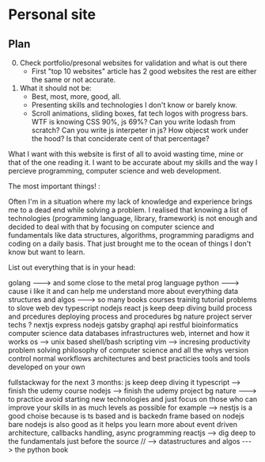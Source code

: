 # Personal site

## Plan

0. Check portfolio/presonal websites for validation and what is out there
    * First "top 10 websites" article has 2 good websites the rest are either the same or not accurate.
1. What it should not be:
    * Best, most, more, good, all. 
    * Presenting skills and technologies I don't know or barely know.
    * Scroll animations, sliding boxes, fat tech logos with progress bars. WTF is knowing CSS 90%, js 69%? Can you write lodash from scratch? Can you write js interpeter in js? How objecst work under the hood? Is that conciderate cent of that percentage?


What I want with this website is first of all to avoid wasting time, mine or that of the one reading it. 
I want to be accurate about my skills and the way I percieve programming, computer science and web development.

The most important things! :

Often I'm in a situation where my lack of knowledge and experience brings me to a dead end while solving a problem. 
I realised that knowing a list of technologies (programming language, library, framework) is not enough and decided to deal with that by focusing on computer science and fundamentals like data structures, algorithms, programming paradigms and coding on a daily basis. That just brought me to the ocean of things I don't know but want to learn.

List out everything that is in your head:

golang ---> and some close to the metal prog language
python ---> cause i like it and can help me understand more about everything
data structures and algos ---> so many books courses trainitg tutorial problems to slove
web dev
typescript
nodejs
react
js keep deep diving
build process and prcedures
deploying process and procedures
bg nature project
server techs ? nextjs express nodejs gatsby graphql api restful
bioinformatics
computer science
data
databases
infrastructures
web, internet and how it works
os --> unix based shell/bash scripting
vim --> incresing productivity
problem solving
philosophy of computer science and all the whys 
version control
normal workflows
architectures and best practicies
tools and tools developed on your own

fullstackway for the next 3 months:
js keep deep diving it
typescript --> finish the udemy course
nodejs --> finish the udemy project
bg nature ---> to practice 
avoid starting new technologies and just focus on those who can improve your skills in as much levels as possible
for example --> nestjs is a good choise because is ts based and is backedn frame based on nodejs
bare nodejs is also good as it helps you learn more about event driven architecture, callbacks handling, async programming 
reactjs --> dig deep to the fundamentals just before the source // --> 
datastructures and algos ---> the python book